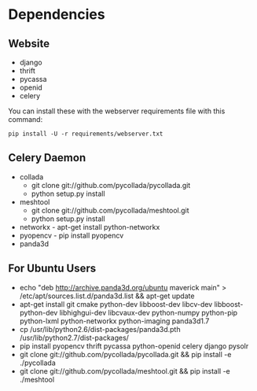 Dependencies
============

Website
-------

* django
* thrift
* pycassa
* openid
* celery

You can install these with the webserver requirements file with this command:

    pip install -U -r requirements/webserver.txt

Celery Daemon
-------------

* collada
  * git clone git://github.com/pycollada/pycollada.git
  * python setup.py install
* meshtool
  * git clone git://github.com/pycollada/meshtool.git
  * python setup.py install
* networkx - apt-get install python-networkx
* pyopencv - pip install pyopencv
* panda3d

For Ubuntu Users
----------------

* echo "deb http://archive.panda3d.org/ubuntu maverick main" > /etc/apt/sources.list.d/panda3d.list && apt-get update
* apt-get install git cmake python-dev libboost-dev libcv-dev libboost-python-dev libhighgui-dev libcvaux-dev python-numpy python-pip python-lxml python-networkx python-imaging panda3d1.7
* cp /usr/lib/python2.6/dist-packages/panda3d.pth /usr/lib/python2.7/dist-packages/
* pip install pyopencv thrift pycassa python-openid celery django pysolr
* git clone git://github.com/pycollada/pycollada.git && pip install -e ./pycollada
* git clone git://github.com/pycollada/meshtool.git && pip install -e ./meshtool
